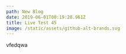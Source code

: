 ```yaml
---
path: New Blog
date: 2019-06-01T00:19:28.961Z
title: Live Test 45
image: /static/assets/github-alt-brands.svg
---
```

vfedqwa

